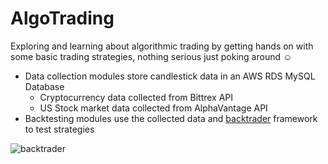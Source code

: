 # AlgoTrading
Exploring and learning about algorithmic trading by getting hands on with some basic trading strategies, nothing serious just poking around :relaxed:
* Data collection modules store candlestick data in an AWS RDS MySQL Database
  * Cryptocurrency data collected from Bittrex API
  * US Stock market data collected from AlphaVantage API
* Backtesting modules use the collected data and [backtrader](https://www.backtrader.com/) framework to test strategies

![backtrader](https://i.imgur.com/Sv4AMS2.jpg)
